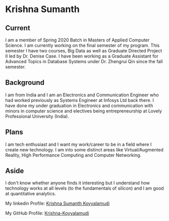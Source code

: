 # Krishna Sumanth
## Current
I am a member of Spring 2020 Batch in Masters of Applied Computer Science. I am currently working on the final semester of my program. This semester I have two courses, Big Data as well as Graduate Directed Project II led by Dr. Denise Case. I have been working as a Graduate Assistant for Advanced Topics in Database Systems under Dr. Zhengrui Qin since the fall semester.

## Background
I am from India and I am an Electronics and Communication Engineer who had worked previously as Systems Engineer at Infosys Ltd back there. I have done my under graduation in Electronics and communication with minors in computer science and electives being entrepreneurship at Lovely Professional University (India).

## Plans
 I am tech enthusiast and I want my work/career to be in a field where I create new technology. I am into some distinct areas like Virtual/Augmented Reality, High Performance Computing and Computer Networking.

## Aside
 I don't know whether anyone finds it interesting but I understand how technology works at all levels (to the fundamentals of silicon) and I am good at quantitative analytics.

My linkedin Profile: [Krishna Sumanth Koyyalamudi](https://www.linkedin.com/in/krishna-s-koyylamudi/)

My GitHub Profile: [Krishna-Koyyalamudi](https://github.com/Krishna-Koyyalamudi)
